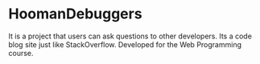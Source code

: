 # HoomanDebuggers

It is a project that users can ask questions to other developers. Its a code blog site just like StackOverflow. Developed for the Web Programming course.
